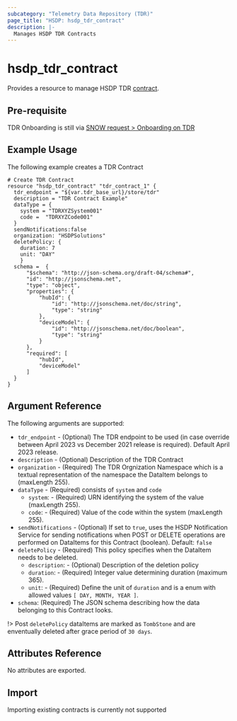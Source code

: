 ```yaml
---
subcategory: "Telemetry Data Repository (TDR)"
page_title: "HSDP: hsdp_tdr_contract"
description: |-
  Manages HSDP TDR Contracts
---
```


# hsdp_tdr_contract

Provides a resource to manage HSDP TDR [contract](https://www.hsdp.io/documentation/telemetry-data-repository/tdr-apr23/getting-started).

## Pre-requisite

TDR Onboarding is still via [SNOW request > Onboarding on TDR](https://www.hsdp.io/documentation/telemetry-data-repository/tdr-apr23/getting-started)

## Example Usage

The following example creates a TDR Contract

```hcl
# Create TDR Contract
resource "hsdp_tdr_contract" "tdr_contract_1" {
  tdr_endpoint = "${var.tdr_base_url}/store/tdr"
  description = "TDR Contract Example"
  dataType = {
    system = "TDRXYZSystem001"
    code =  "TDRXYZCode001"
  }
  sendNotifications:false
  organization: "HSDPSolutions"
  deletePolicy: {
    duration: 7
    unit: "DAY"
	}
  schema =  {
      "$schema": "http://json-schema.org/draft-04/schema#",
      "id": "http://jsonschema.net",
      "type": "object",
      "properties": {
          "hubId": {
              "id": "http://jsonschema.net/doc/string",
              "type": "string"
          },
          "deviceModel": {
              "id": "http://jsonschema.net/doc/boolean",
              "type": "string"
          }
      },
      "required": [
          "hubId",
          "deviceModel"
      ]
  }
}

```

## Argument Reference

The following arguments are supported:

* `tdr_endpoint` - (Optional) The TDR endpoint to be used (in case override between April 2023 vs December 2021 release is required). Default April 2023 release.
* `description` - (Optional) Description of the TDR Contract
* `organization` - (Required) The TDR Orgnization Namespace which is a textual representation of the namespace the DataItem belongs to (maxLength 255).
* `dataType` - (Required) consists of `system` and `code`
  * `system`: - (Required) URN identifying the system of the value (maxLength 255). 
  * `code`: - (Required) Value of the code within the system (maxLength 255).
* `sendNotifications` - (Optional) If set to `true`, uses the HSDP Notification Service for sending notifications when POST or DELETE operations are performed on DataItems for this Contract (boolean). Default: `false`
* `deletePolicy` - (Required) This policy specifies when the DataItem needs to be deleted.
  * `description`: - (Optional) Description of the deletion policy
  * `duration`: - (Required) Integer value determining duration (maximum 365). 
  * `unit`: - (Required) Define the unit of `duration` and is a enum with allowed values `[ DAY, MONTH, YEAR ]`.
* `schema`: (Required) The JSON schema describing how the data belonging to this Contract looks.

!> Post `deletePolicy` dataItems are marked as `TombStone` and are enventually deleted after grace period of `30 days`.

## Attributes Reference

No attributes are exported.

## Import

Importing existing contracts is currently not supported